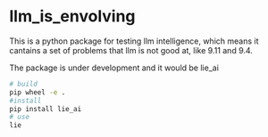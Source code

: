 # llm_is_envolving

This is a python package for testing llm intelligence, which means it cantains a set of problems that llm is not good at, like 9.11 and 9.4.

The package is under development and it would be lie_ai

```bash
# build
pip wheel -e .
#install
pip install lie_ai
# use
lie
```
